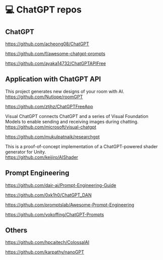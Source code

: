 # 💻 ChatGPT repos

## ChatGPT
https://github.com/acheong08/ChatGPT

https://github.com/f/awesome-chatgpt-prompts

https://github.com/ayaka14732/ChatGPTAPIFree

## Application with ChatGPT API
This project generates new designs of your room with AI.  
https://github.com/Nutlope/roomGPT

https://github.com/ztjhz/ChatGPTFreeApp

Visual ChatGPT connects ChatGPT and a series of Visual Foundation Models to enable sending and receiving images during chatting.  
https://github.com/microsoft/visual-chatgpt

https://github.com/mukulpatnaik/researchgpt

This is a proof-of-concept implementation of a ChatGPT-powered shader generator for Unity.  
https://github.com/keijiro/AIShader


## Prompt Engineering
https://github.com/dair-ai/Prompt-Engineering-Guide

https://github.com/0xk1h0/ChatGPT_DAN

https://github.com/promptslab/Awesome-Prompt-Engineering

https://github.com/yokoffing/ChatGPT-Prompts


## Others
https://github.com/hpcaitech/ColossalAI

https://github.com/karpathy/nanoGPT
